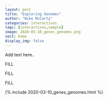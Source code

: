 ```yaml
---
layout: post
title: "Exploring Genomes"
author: "Niko McCarty"
categories: interactives
tags: [interactives,sample]
image: 2020-03-10_genes_genomes.png
sect: home
display_img: false
---
```


Add text here..

FILL

FILL

FILL

{% include 2020-03-10_genes_genomes.html %}

